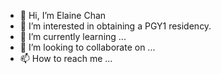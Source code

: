 - 👋 Hi, I’m Elaine Chan
- 👀 I’m interested in obtaining a PGY1 residency.
- 🌱 I’m currently learning ...
- 💞️ I’m looking to collaborate on ...
- 📫 How to reach me ...

<!---
echan27/echan27 is a ✨ special ✨ repository because its `README.md` (this file) appears on your GitHub profile.
You can click the Preview link to take a look at your changes.
--->
